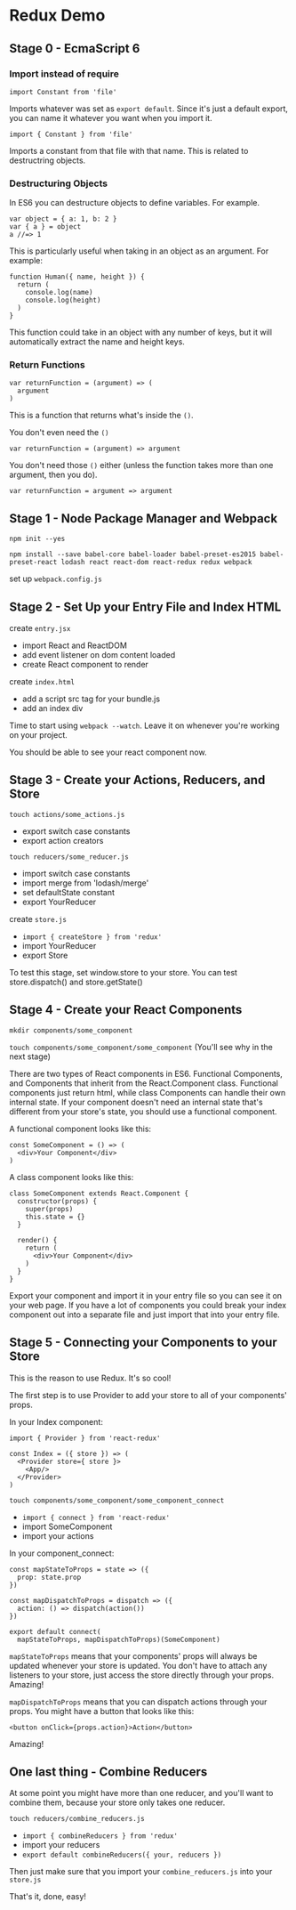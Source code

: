 # Redux Demo

## Stage 0 - EcmaScript 6

### Import instead of require

`import Constant from 'file'`

Imports whatever was set as `export default`. Since it's just a default export, you can name it whatever you want when you import it.

`import { Constant } from 'file'`

Imports a constant from that file with that name. This is related to destructring objects.

### Destructuring Objects

In ES6 you can destructure objects to define variables. For example.

    var object = { a: 1, b: 2 }
    var { a } = object
    a //=> 1

This is particularly useful when taking in an object as an argument. For example:

    function Human({ name, height }) {
      return (
        console.log(name)
        console.log(height)
      )
    }

This function could take in an object with any number of keys, but it will automatically extract the name and height keys.

### Return Functions

    var returnFunction = (argument) => (
      argument
    )

This is a function that returns what's inside the `()`.

You don't even need the `()`

    var returnFunction = (argument) => argument

You don't need those `()` either (unless the function takes more than one argument, then you do).

    var returnFunction = argument => argument

## Stage 1 - Node Package Manager and Webpack

`npm init --yes`

`npm install --save babel-core babel-loader babel-preset-es2015 babel-preset-react lodash react react-dom react-redux redux webpack`

set up `webpack.config.js`

## Stage 2 - Set Up your Entry File and Index HTML

create `entry.jsx`

* import React and ReactDOM
* add event listener on dom content loaded
* create React component to render

create `index.html`

* add a script src tag for your bundle.js
* add an index div

Time to start using `webpack --watch`. Leave it on whenever you're working on your project.

You should be able to see your react component now.

## Stage 3 - Create your Actions, Reducers, and Store

`touch actions/some_actions.js`

* export switch case constants
* export action creators

`touch reducers/some_reducer.js`

* import switch case constants
* import merge from 'lodash/merge'
* set defaultState constant
* export YourReducer

create `store.js`

* `import { createStore } from 'redux'`
* import YourReducer
* export Store

To test this stage, set window.store to your store. You can test store.dispatch() and store.getState()

## Stage 4 - Create your React Components

`mkdir components/some_component`

`touch components/some_component/some_component`
(You'll see why in the next stage)

There are two types of React components in ES6. Functional Components, and Components that inherit from the React.Component class. Functional components just return html, while class Components can handle their own internal state. If your component doesn't need an internal state that's different from your store's state, you should use a functional component.

A functional component looks like this:

    const SomeComponent = () => (
      <div>Your Component</div>
    )

A class component looks like this:

    class SomeComponent extends React.Component {
      constructor(props) {
        super(props)
        this.state = {}
      }

      render() {
        return (
          <div>Your Component</div>
        )
      }
    }

Export your component and import it in your entry file so you can see it on your web page. If you have a lot of components you could break your index component out into a separate file and just import that into your entry file.

## Stage 5 - Connecting your Components to your Store

This is the reason to use Redux. It's so cool!

The first step is to use Provider to add your store to all of your components' props.

In your Index component:

    import { Provider } from 'react-redux'

    const Index = ({ store }) => (
      <Provider store={ store }>
        <App/>
      </Provider>
    )

`touch components/some_component/some_component_connect`

* `import { connect } from 'react-redux'`
* import SomeComponent
* import your actions

In your component_connect:

    const mapStateToProps = state => ({
      prop: state.prop
    })

    const mapDispatchToProps = dispatch => ({
      action: () => dispatch(action())
    })

    export default connect(
      mapStateToProps, mapDispatchToProps)(SomeComponent)

`mapStateToProps` means that your components' props will always be updated whenever your store is updated. You don't have to attach any listeners to your store, just access the store directly through your props. Amazing!

`mapDispatchToProps` means that you can dispatch actions through your props. You might have a button that looks like this:

    <button onClick={props.action}>Action</button>

Amazing!

## One last thing - Combine Reducers

At some point you might have more than one reducer, and you'll want to combine them, because your store only takes one reducer.

`touch reducers/combine_reducers.js`

* `import { combineReducers } from 'redux'`
* import your reducers
* `export default combineReducers({ your, reducers })`

Then just make sure that you import your `combine_reducers.js` into your `store.js`

That's it, done, easy!
